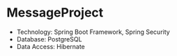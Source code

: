 # MessageProject
- Technology: Spring Boot Framework, Spring Security
- Database: PostgreSQL
- Data Access: Hibernate
